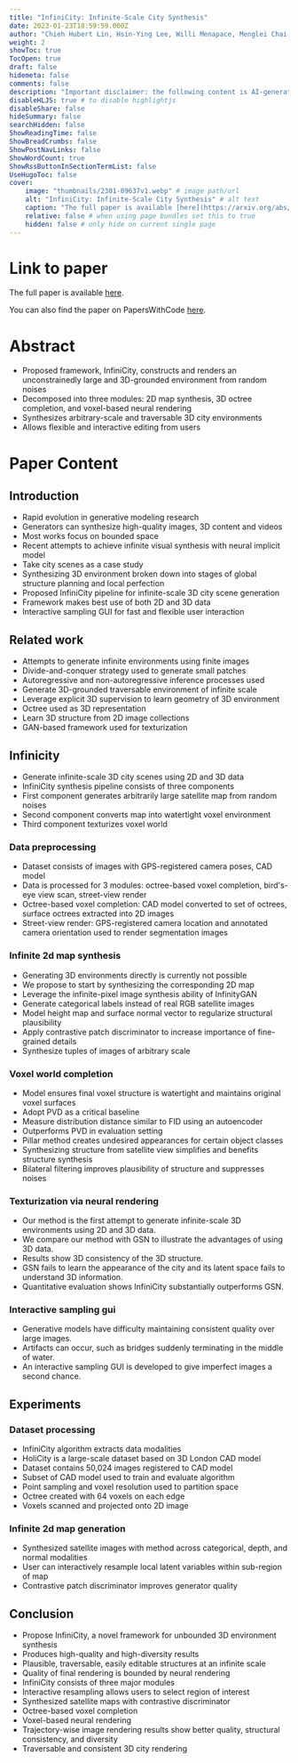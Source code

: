 ```yaml
---
title: "InfiniCity: Infinite-Scale City Synthesis"
date: 2023-01-23T18:59:59.000Z
author: "Chieh Hubert Lin, Hsin-Ying Lee, Willi Menapace, Menglei Chai, Aliaksandr Siarohin and 2 others"
weight: 2
showToc: true
TocOpen: true
draft: false
hidemeta: false
comments: false
description: "Important disclaimer: the following content is AI-generated, please make sure to fact check the presented information by reading the full paper."
disableHLJS: true # to disable highlightjs
disableShare: false
hideSummary: false
searchHidden: false
ShowReadingTime: false
ShowBreadCrumbs: false
ShowPostNavLinks: false
ShowWordCount: true
ShowRssButtonInSectionTermList: false
UseHugoToc: false
cover:
    image: "thumbnails/2301-09637v1.webp" # image path/url
    alt: "InfiniCity: Infinite-Scale City Synthesis" # alt text
    caption: "The full paper is available [here](https://arxiv.org/abs/2301.09637)." # display caption under cover
    relative: false # when using page bundles set this to true
    hidden: false # only hide on current single page
---
```


# Link to paper
The full paper is available [here](https://arxiv.org/abs/2301.09637).

You can also find the paper on PapersWithCode [here](https://paperswithcode.com/paper/infinicity-infinite-scale-city-synthesis).

# Abstract
- Proposed framework, InfiniCity, constructs and renders an unconstrainedly large and 3D-grounded environment from random noises
- Decomposed into three modules: 2D map synthesis, 3D octree completion, and voxel-based neural rendering
- Synthesizes arbitrary-scale and traversable 3D city environments
- Allows flexible and interactive editing from users

# Paper Content

## Introduction
- Rapid evolution in generative modeling research
- Generators can synthesize high-quality images, 3D content and videos
- Most works focus on bounded space
- Recent attempts to achieve infinite visual synthesis with neural implicit model
- Take city scenes as a case study
- Synthesizing 3D environment broken down into stages of global structure planning and local perfection
- Proposed InfiniCity pipeline for infinite-scale 3D city scene generation
- Framework makes best use of both 2D and 3D data
- Interactive sampling GUI for fast and flexible user interaction

## Related work
- Attempts to generate infinite environments using finite images
- Divide-and-conquer strategy used to generate small patches
- Autoregressive and non-autoregressive inference processes used
- Generate 3D-grounded traversable environment of infinite scale
- Leverage explicit 3D supervision to learn geometry of 3D environment
- Octree used as 3D representation
- Learn 3D structure from 2D image collections
- GAN-based framework used for texturization

## Infinicity
- Generate infinite-scale 3D city scenes using 2D and 3D data
- InfiniCity synthesis pipeline consists of three components
- First component generates arbitrarily large satellite map from random noises
- Second component converts map into watertight voxel environment
- Third component texturizes voxel world

### Data preprocessing
- Dataset consists of images with GPS-registered camera poses, CAD model
- Data is processed for 3 modules: octree-based voxel completion, bird's-eye view scan, street-view render
- Octree-based voxel completion: CAD model converted to set of octrees, surface octrees extracted into 2D images
- Street-view render: GPS-registered camera location and annotated camera orientation used to render segmentation images

### Infinite 2d map synthesis
- Generating 3D environments directly is currently not possible
- We propose to start by synthesizing the corresponding 2D map
- Leverage the infinite-pixel image synthesis ability of InfinityGAN
- Generate categorical labels instead of real RGB satellite images
- Model height map and surface normal vector to regularize structural plausibility
- Apply contrastive patch discriminator to increase importance of fine-grained details
- Synthesize tuples of images of arbitrary scale

### Voxel world completion
- Model ensures final voxel structure is watertight and maintains original voxel surfaces
- Adopt PVD as a critical baseline
- Measure distribution distance similar to FID using an autoencoder
- Outperforms PVD in evaluation setting
- Pillar method creates undesired appearances for certain object classes
- Synthesizing structure from satellite view simplifies and benefits structure synthesis
- Bilateral filtering improves plausibility of structure and suppresses noises

### Texturization via neural rendering
- Our method is the first attempt to generate infinite-scale 3D environments using 2D and 3D data.
- We compare our method with GSN to illustrate the advantages of using 3D data.
- Results show 3D consistency of the 3D structure.
- GSN fails to learn the appearance of the city and its latent space fails to understand 3D information.
- Quantitative evaluation shows InfiniCity substantially outperforms GSN.

### Interactive sampling gui
- Generative models have difficulty maintaining consistent quality over large images.
- Artifacts can occur, such as bridges suddenly terminating in the middle of water.
- An interactive sampling GUI is developed to give imperfect images a second chance.

## Experiments

### Dataset processing
- InfiniCity algorithm extracts data modalities
- HoliCity is a large-scale dataset based on 3D London CAD model
- Dataset contains 50,024 images registered to CAD model
- Subset of CAD model used to train and evaluate algorithm
- Point sampling and voxel resolution used to partition space
- Octree created with 64 voxels on each edge
- Voxels scanned and projected onto 2D image

### Infinite 2d map generation
- Synthesized satellite images with method across categorical, depth, and normal modalities
- User can interactively resample local latent variables within sub-region of map
- Contrastive patch discriminator improves generator quality

## Conclusion
- Propose InfiniCity, a novel framework for unbounded 3D environment synthesis
- Produces high-quality and high-diversity results
- Plausible, traversable, easily editable structures at an infinite scale
- Quality of final rendering is bounded by neural rendering
- InfiniCity consists of three major modules
- Interactive resampling allows users to select region of interest
- Synthesized satellite maps with contrastive discriminator
- Octree-based voxel completion
- Voxel-based neural rendering
- Trajectory-wise image rendering results show better quality, structural consistency, and diversity
- Traversable and consistent 3D city rendering
